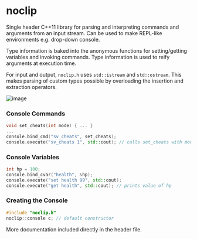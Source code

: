 # noclip

Single header C++11 library for parsing and interpreting commands
and arguments from an input stream. Can be used to make REPL-like
environments e.g. drop-down console.

Type information is baked into the anonymous functions for setting/getting variables
and invoking commands. Type information is used to reify arguments at execution time.

For input and output, `noclip.h` uses `std::istream` and `std::ostream`. This
makes parsing of custom types possible by overloading the insertion and extraction
operators.

![image](https://github.com/user-attachments/assets/21ff12f1-d77e-498c-a0df-af2c8d87c912)

### Console Commands
```c++
void set_cheats(int mode) { ... }
...
console.bind_cmd("sv_cheats", set_cheats);
console.execute("sv_cheats 1", std::cout); // calls set_cheats with mode 1
```

### Console Variables
```c++
int hp = 100;
console.bind_cvar("health", &hp);
console.execute("set health 99", std::cout);
console.execute("get health", std::cout); // prints value of hp
```

### Creating the Console
```c++
#include "noclip.h"
noclip::console c; // default constructor
```
More documentation included directly in the header file.
